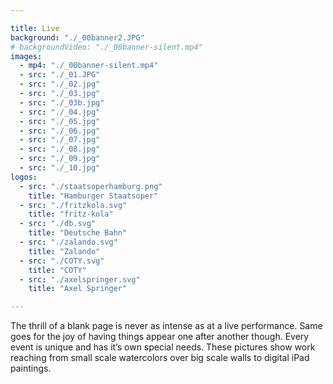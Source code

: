 ```yaml
---

title: Live
background: "./_00banner2.JPG"
# backgroundVideo: "./_00banner-silent.mp4"
images: 
  - mp4: "./_00banner-silent.mp4"
  - src: "./_01.JPG"
  - src: "./_02.jpg"
  - src: "./_03.jpg"
  - src: "./_03b.jpg"
  - src: "./_04.jpg"
  - src: "./_05.jpg"
  - src: "./_06.jpg"
  - src: "./_07.jpg"
  - src: "./_08.jpg"
  - src: "./_09.jpg"
  - src: "./_10.jpg"
logos: 
  - src: "./staatsoperhamburg.png"
    title: "Hamburger Staatsoper"
  - src: "./fritzkola.svg"
    title: "fritz-kola"
  - src: "./db.svg"
    title: "Deutsche Bahn"
  - src: "./zalando.svg"
    title: "Zalando"
  - src: "./COTY.svg"
    title: "COTY"
  - src: "./axelspringer.svg"
    title: "Axel Springer"

---
```


The thrill of a blank page is never as intense as at a live performance. Same goes for the joy of having things appear one after another though.
Every event is unique and has it’s own special needs. These pictures show work reaching from small scale watercolors over big scale walls to digital iPad paintings.
